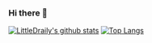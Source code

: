 ### Hi there 👋
[![LittleDraily's github stats](https://github-readme-stats.vercel.app/api?username=LittleDraily)](https://github.com/anuraghazra/github-readme-stats)
[![Top Langs](https://github-readme-stats.vercel.app/api/top-langs/?username=LittleDraily)](https://github.com/anuraghazra/github-readme-stats)
